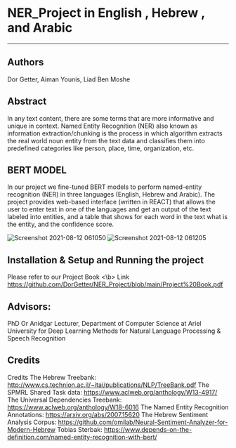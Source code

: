 # NER_Project in English , Hebrew , and Arabic
-----------------

</b>

## Authors

Dor Getter, Aiman Younis, Liad Ben Moshe

</b>


## Abstract

In any text content, there are some terms that are more informative and unique in context. Named Entity Recognition (NER) also known as information extraction/chunking is the process in which algorithm extracts the real world noun entity from the text data and classifies them into predefined categories like person, place, time, organization, etc.

## BERT MODEL

In our project we fine-tuned BERT models to perform named-entity 
recognition (NER) in three languages (English, Hebrew and Arabic).
The project provides web-based interface (written in REACT) that allows 
the user to enter text in one of the languages and get an output of the text
labeled into entities, and a table that shows for each word in the text what is 
the entity, and the confidence score.</b>

![Screenshot 2021-08-12 061050](https://user-images.githubusercontent.com/57187365/129132842-2123842c-3d73-4ce7-a0e4-4339d19ff6e0.jpg)
![Screenshot 2021-08-12 061205](https://user-images.githubusercontent.com/57187365/129132884-7d8522a4-bdb2-4b81-8e3f-8ecf19ae20f0.jpg)





</b>


## Installation & Setup and Running the project
Please refer to our Project Book <\b> 
Link https://github.com/DorGetter/NER_Project/blob/main/Project%20Book.pdf



</b> 


## Advisors:

</b>

PhD Or Anidgar Lecturer, Department of Computer Science at Ariel University for Deep Learning Methods for Natural Language Processing & Speech Recognition


</b>


## Credits

</b>


Credits
The Hebrew Treebank: http://www.cs.technion.ac.il/~itai/publications/NLP/TreeBank.pdf
The SPMRL Shared Task data: https://www.aclweb.org/anthology/W13-4917/
The Universal Dependencies Treebank: https://www.aclweb.org/anthology/W18-6016
The Named Entity Recognition Annotations: https://arxiv.org/abs/2007.15620
The Hebrew Sentiment Analysis Corpus: https://github.com/omilab/Neural-Sentiment-Analyzer-for-Modern-Hebrew
Tobias Sterbak: https://www.depends-on-the-definition.com/named-entity-recognition-with-bert/


